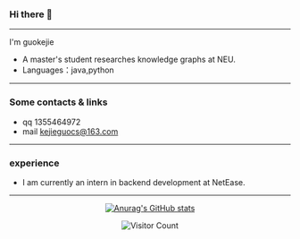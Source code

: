 ### Hi there 👋
---
I'm guokejie
- A master's student researches knowledge graphs at NEU.
- Languages：java,python

---
### Some contacts & links
- qq 1355464972
- mail kejieguocs@163.com
---
### experience
- I am currently an intern in backend development at NetEase.
---
<div id="title" align=center>

[![Anurag's GitHub stats](https://github-readme-stats.vercel.app/api?username=guokejie&show_icons=true&theme=tokyonight)](https://b23.tv/iEJTnPp)

![Visitor Count](https://profile-counter.glitch.me/guokejie/count.svg)

[github-sub-title:img]: https://readme-typing-svg.herokuapp.com?font=Segoe+Script&center=true&lines=guokejie.


</div>

